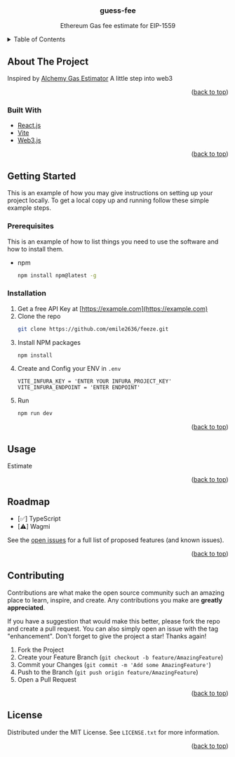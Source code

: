 <div align="center">
  
<h3 align="center">guess-fee</h3>

  <p align="center">
    Ethereum Gas fee estimate for EIP-1559
  </p>
</div>

<!-- TABLE OF CONTENTS -->
<details>
  <summary>Table of Contents</summary>
  <ol>
    <li>
      <a href="#about-the-project">About The Project</a>
      <ul>
        <li><a href="#built-with">Built With</a></li>
      </ul>
    </li>
    <li>
      <a href="#getting-started">Getting Started</a>
      <ul>
        <li><a href="#prerequisites">Prerequisites</a></li>
        <li><a href="#installation">Installation</a></li>
      </ul>
    </li>
    <li><a href="#usage">Usage</a></li>
    <li><a href="#roadmap">Roadmap</a></li>
    <li><a href="#contributing">Contributing</a></li>
    <li><a href="#license">License</a></li>
  </ol>
</details>

<!-- ABOUT THE PROJECT -->

## About The Project

Inspired by [Alchemy Gas Estimator](https://docs.alchemy.com/alchemy/guides/eip-1559/gas-estimator)
A little step into web3

<p align="right">(<a href="#top">back to top</a>)</p>

### Built With

- [React.js](https://reactjs.org/)
- [Vite](https://vitejs.dev/)
- [Web3.js](https://web3js.readthedocs.io/en/v1.5.2/#)

<p align="right">(<a href="#top">back to top</a>)</p>

<!-- GETTING STARTED -->

## Getting Started

This is an example of how you may give instructions on setting up your project locally.
To get a local copy up and running follow these simple example steps.

### Prerequisites

This is an example of how to list things you need to use the software and how to install them.

- npm
  ```sh
  npm install npm@latest -g
  ```

### Installation

1. Get a free API Key at [https://example.com](https://example.com)
2. Clone the repo
   ```sh
   git clone https://github.com/emile2636/feeze.git
   ```
3. Install NPM packages
   ```sh
   npm install
   ```
4. Create and Config your ENV in `.env`
   ```
   VITE_INFURA_KEY = 'ENTER YOUR INFURA_PROJECT_KEY'
   VITE_INFURA_ENDPOINT = 'ENTER ENDPOINT'
   ```
5. Run
   ```sh
   npm run dev
   ```

<p align="right">(<a href="#top">back to top</a>)</p>

<!-- USAGE EXAMPLES -->

## Usage

Estimate

<p align="right">(<a href="#top">back to top</a>)</p>

<!-- ROADMAP -->

## Roadmap

- [✅] TypeScript
- [⚠] Wagmi

See the [open issues](https://github.com/github_username/repo_name/issues) for a full list of proposed features (and known issues).

<p align="right">(<a href="#top">back to top</a>)</p>

<!-- CONTRIBUTING -->

## Contributing

Contributions are what make the open source community such an amazing place to learn, inspire, and create. Any contributions you make are **greatly appreciated**.

If you have a suggestion that would make this better, please fork the repo and create a pull request. You can also simply open an issue with the tag "enhancement".
Don't forget to give the project a star! Thanks again!

1. Fork the Project
2. Create your Feature Branch (`git checkout -b feature/AmazingFeature`)
3. Commit your Changes (`git commit -m 'Add some AmazingFeature'`)
4. Push to the Branch (`git push origin feature/AmazingFeature`)
5. Open a Pull Request

<p align="right">(<a href="#top">back to top</a>)</p>

<!-- LICENSE -->

## License

Distributed under the MIT License. See `LICENSE.txt` for more information.

<p align="right">(<a href="#top">back to top</a>)</p>
